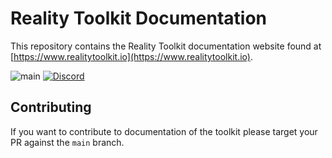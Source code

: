 # Reality Toolkit Documentation

This repository contains the Reality Toolkit documentation website found at [https://www.realitytoolkit.io](https://www.realitytoolkit.io).

![main](https://github.com/realitycollective/com.realitytoolkit.docs/actions/workflows/deploy.yml/badge.svg?branch=main)
[![Discord](https://img.shields.io/discord/597064584980987924.svg?label=&logo=discord&logoColor=ffffff&color=7389D8&labelColor=6A7EC2)](https://discord.gg/hF7TtRCFmB)

## Contributing

If you want to contribute to documentation of the toolkit please target your PR against the `main` branch.